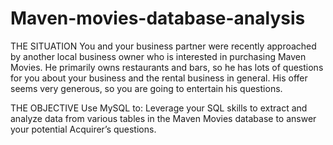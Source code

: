 # Maven-movies-database-analysis
THE SITUATION
You and your business partner were recently approached by another local business owner
who is interested in purchasing Maven Movies. He primarily owns restaurants and bars, so he
has lots of questions for you about your business and the rental business in general. His offer
seems very generous, so you are going to entertain his questions.

THE OBJECTIVE
Use MySQL to:
Leverage your SQL skills to extract and analyze data from various tables in the Maven
Movies database to answer your potential Acquirer’s questions. 
